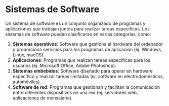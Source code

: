 # Sistemas de Software

Un sistema de software es un conjunto organizado de programas y aplicaciones que trabajan juntos para realizar tareas específicas. 
Los sistemas de software pueden clasificarse en varias categorías, como:

1. **Sistemas operativos**: Software que gestiona el hardware del ordenador y proporciona servicios para los programas de aplicación (ej. Windows, Linux, macOS).
2. **Aplicaciones**: Programas que realizan tareas específicas para los usuarios (ej. Microsoft Office, Adobe Photoshop).
3. **Sistemas embebidos**: Software diseñado para operar en hardware específico y realizar tareas limitadas (ej. software en electrodomésticos, automóviles).
4. **Software de red**: Programas que gestionan y facilitan la comunicación entre diferentes dispositivos en una red (ej. servidores web, aplicaciones de mensajería).
